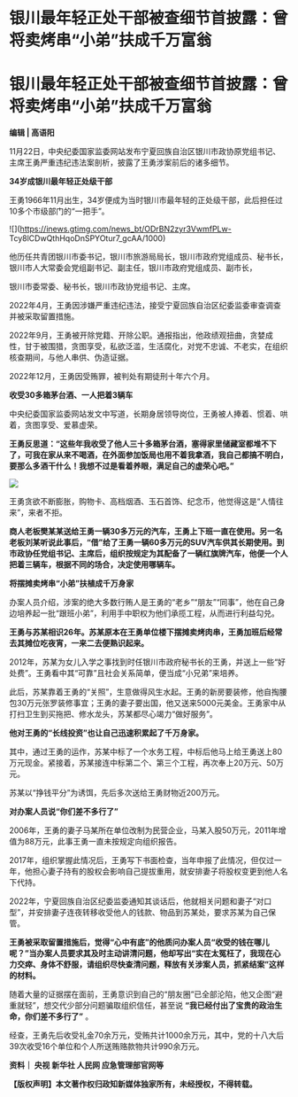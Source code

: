 # 银川最年轻正处干部被查细节首披露：曾将卖烤串“小弟”扶成千万富翁

# 银川最年轻正处干部被查细节首披露：曾将卖烤串“小弟”扶成千万富翁

**编辑 | 高语阳**

11月22日，中央纪委国家监委网站发布宁夏回族自治区银川市政协原党组书记、主席王勇严重违纪违法案剖析，披露了王勇涉案前后的诸多细节。

**34岁成银川最年轻正处级干部**

王勇1966年11月出生，34岁便成为当时银川市最年轻的正处级干部，此后担任过10多个市级部门的“一把手”。

![](https://inews.gtimg.com/news_bt/ODrBN2zyr3VwmfPLw-
Tcy8lCDwQthHqoDnSPYOtur7_gcAA/1000)

他历任共青团银川市委书记，银川市旅游局局长，银川市政府党组成员、秘书长，银川市人大常委会党组副书记、副主任，银川市政府党组成员、副市长，

银川市委常委、秘书长，银川市政协党组书记、主席。

2022年4月，王勇因涉嫌严重违纪违法，接受宁夏回族自治区纪委监委审查调查并被采取留置措施。

2022年9月，王勇被开除党籍、开除公职。通报指出，他政绩观扭曲，贪婪成性，甘于被围猎，贪图享受，私欲泛滥，生活腐化，对党不忠诚、不老实，在组织核查期间，与他人串供、伪造证据。

2022年12月，王勇因受贿罪，被判处有期徒刑十年六个月。

**收受30多箱茅台酒、一人把着3辆车**

中央纪委国家监委网站发文中写道，长期身居领导岗位，王勇被人捧着、惯着、哄着，贪图享受、爱慕虚荣。

**王勇反思道：“这些年我收受了他人三十多箱茅台酒，塞得家里储藏室都堆不下了，可我在家从来不喝酒，在外面参加饭局也用不着我拿酒，我自己都搞不明白，要那么多酒干什么！我想不过是看着养眼，满足自己的虚荣心吧。”**

![](https://inews.gtimg.com/news_bt/OaK4iWAHKMdoX6T7QpZY3-v-DzRoyMEVtbzuB5FmFvFpMAA/1000)

王勇贪欲不断膨胀，购物卡、高档烟酒、玉石首饰、纪念币，他觉得这是“人情往来”，来者不拒。

**商人老板樊某某送给王勇一辆30多万元的汽车，王勇上下班一直在使用。另一名老板刘某听说此事后，“借”给了王勇一辆60多万元的SUV汽车供其长期使用。到市政协任党组书记、主席后，组织按规定为其配备了一辆红旗牌汽车，他便一个人把着三辆车，根据不同的场合，决定使用哪辆车。**

**将摆摊卖烤串“小弟”扶植成千万身家**

办案人员介绍，涉案的绝大多数行贿人是王勇的“老乡”“朋友”“同事”，他在自己身边培养起一批“跟班小弟”，利用手中职权为他们承揽工程，从而进行利益勾兑。

**王勇与苏某相识26年。苏某原本在王勇单位楼下摆摊卖烤肉串，王勇加班后经常去其摊位吃夜宵，一来二去便熟识起来。**

2012年，苏某为女儿入学之事找到时任银川市政府秘书长的王勇，并送上一些“好处费”。王勇看中其“可靠”且社会关系简单，便当成“小兄弟”来培养。

此后，苏某靠着王勇的“关照”，生意做得风生水起。王勇的新房要装修，他自掏腰包30万元张罗装修事宜；王勇的妻子要出国，他又送来5000元美金。王勇家中从打扫卫生到买拖把、修水龙头，苏某都尽心竭力“做好服务”。

**他对王勇的“长线投资”也让自己迅速积累起了千万身家。**

其中，通过王勇的运作，苏某中标了一个水务工程，中标后他马上给王勇送上80万元现金。紧接着，苏某接连中标第二个、第三个工程，再次奉上20万元、50万元。

苏某以“挣钱平分”为诱饵，先后多次送给王勇财物近200万元。

**对办案人员说“你们差不多行了”**

2006年，王勇的妻子马某所在单位改制为民营企业，马某入股50万元，2011年增值为88万元，此事王勇一直未按规定向组织报告。

2017年，组织掌握此情况后，王勇写下书面检查，当年申报了此情况，但仅过一年，他担心妻子持有的股权会影响自己提拔重用，就安排妻子将股权变更到他人名下代持。

2022年，宁夏回族自治区纪委监委通知其谈话后，他就相关问题和妻子“对口型”，并安排妻子连夜转移收受他人的钱款、物品到苏某处，要求苏某为自己保管。

**王勇被采取留置措施后，觉得“心中有底”的他质问办案人员“收受的钱在哪儿呢？”当办案人员要求其及时主动讲清问题，他却写出“实在太冤枉了，我现在心力交瘁、身体不舒服，请组织尽快查清问题，释放有关涉案人员，抓紧结案”这样的材料。**

随着大量的证据摆在面前，王勇意识到自己的“朋友圈”已全部沦陷，他又企图“避重就轻”，想交代少部分问题骗取组织信任，甚至说
**“我已经付出了宝贵的政治生命，你们差不多行了”** 。

经查，王勇先后收受礼金70余万元，受贿共计1000余万元，其中，党的十八大后39次收受16个单位和个人所送贿赂款物共计990余万元。

**资料｜ 央视 新华社 人民网 应急管理部官网等**

**【版权声明】本文著作权归政知新媒体独家所有，未经授权，不得转载。**

